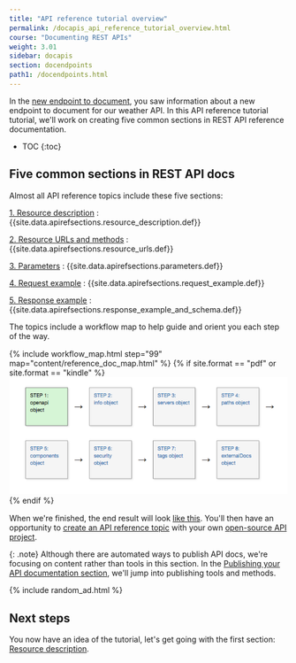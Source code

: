 ```yaml
---
title: "API reference tutorial overview"
permalink: /docapis_api_reference_tutorial_overview.html
course: "Documenting REST APIs"
weight: 3.01
sidebar: docapis
section: docendpoints
path1: /docendpoints.html
---
```


In the [new endpoint to document](docapis_new_endpoint_to_doc.html), you saw information about a new endpoint to document for our weather API. In this API reference tutorial tutorial, we'll work on creating five common sections in REST API reference documentation.

* TOC
{:toc}

## Five common sections in REST API docs

Almost all API reference topics include these five sections:

[1. Resource description](docapis_resource_descriptions.html)
:  {{site.data.apirefsections.resource_description.def}}

[2. Resource URLs and methods](docapis_doc_resource_urls_and_methods.html)
: {{site.data.apirefsections.resource_urls.def}}

[3. Parameters](docapis_doc_parameters.html)
: {{site.data.apirefsections.parameters.def}}

[4. Request example](docapis_doc_sample_requests.html)
: {{site.data.apirefsections.request_example.def}}

[5. Response example](docapis_doc_sample_responses_and_schema.html)
: {{site.data.apirefsections.response_example_and_schema.def}}

The topics include a workflow map to help guide and orient you each step of the way.

<div style="margin-top:15px; margin-bottom: 15px;">
{% include workflow_map.html step="99" map="content/reference_doc_map.html"  %}
{% if site.format == "pdf" or site.format == "kindle" %}
<a class="noExtIcon" href="docapis_resource_descriptions.html"><img src="images/openapistep1.png"/></a>
{% endif %}
</div>

When we're finished, the end result will look [like this](docapis_finished_doc_result.html). You'll then have an opportunity to [create an API reference topic](docapis_api_reference_activity.html) with your own [open-source API project](docapis_find_open_source_project.html).

{: .note}
Although there are automated ways to publish API docs, we're focusing on content rather than tools in this section. In the [Publishing your API documentation section](publishingapis.html), we'll jump into publishing tools and methods.

{% include random_ad.html %}

## Next steps

You now have an idea of the tutorial, let's get going with the first section: [Resource description](docapis_resource_descriptions.html).
